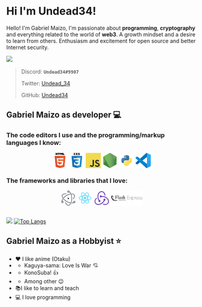 # Hi I'm Undead34!

Hello! I'm Gabriel Maizo, I'm passionate about **programming**, **cryptography** and everything related to the world of **web3**.
A growth mindset and a desire to learn from others.
Enthusiasm and excitement for open source and better Internet security. 

![](https://discord.c99.nl/widget/theme-5/833091740134801458.png)
> Discord: **`Undead34#9907`** 
> 
> Twitter: [Undead_34](https://twitter.com/Undead_34) 
> 
> GitHub: [Undead34](https://github.com/Undead34) 

## Gabriel Maizo as developer 💻
### The code editors I use and the programming/markup languages I know:
<div align="center"> 
  <img align="center" alt="HTML5" width="40px" src="https://raw.githubusercontent.com/github/explore/master/topics/html/html.png" />
  <img align="center" alt="CSS3" width="40px" src="https://raw.githubusercontent.com/github/explore/master/topics/css/css.png" />
  <img align="center" alt="JavaScript" width="40px" src="https://raw.githubusercontent.com/github/explore/master/topics/javascript/javascript.png" />
  <img align="center" alt="Node.js" width="40px" src="https://raw.githubusercontent.com/github/explore/master/topics/nodejs/nodejs.png" />
  <img align="center" alt="Python" width="40px" src="https://raw.githubusercontent.com/github/explore/master/topics/python/python.png" />
  <img align="center" alt="Visual Studio Code" width="40px" src="https://raw.githubusercontent.com/github/explore/master/topics/visual-studio-code/visual-studio-code.png" />
</div>

### The frameworks and libraries that I love:

<div align="center"> 
  <img align="center" alt="Electron" width="40px" src="https://raw.githubusercontent.com/github/explore/master/topics/electron/electron.png" />
  <img align="center" alt="React" width="40px" src="https://raw.githubusercontent.com/github/explore/master/topics/react/react.png" />
  <img align="center" alt="Redux" width="40px" src="https://raw.githubusercontent.com/github/explore/master/topics/Redux/Redux.png" />
  <img align="center" alt="Flask" width="40px" src="https://raw.githubusercontent.com/github/explore/master/topics/flask/flask.png" />
  <img align="center" alt="Express" width="40px" src="https://raw.githubusercontent.com/github/explore/master/topics/express/express.png" />
</div>
  <br/>

[![](https://github-readme-stats.vercel.app/api?username=Undead34&show_icons=true&layout=compact&theme=ligth&count_private=true)](https://github.com/Undead34)
[![Top Langs](https://github-readme-stats.vercel.app/api/top-langs/?username=Undead34&langs_count=8)](https://github.com/Undead34)

## Gabriel Maizo as a Hobbyist ⭐️
- ❤️ I like anime (Otaku)
- - Kaguya-sama: Love Is War 💘
- - KonoSuba! 👍
- - Among other 😉
- 📚I like to learn and teach
- 💻 I love programming
